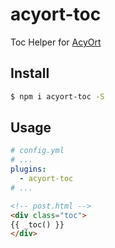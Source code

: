 # acyort-toc

Toc Helper for [AcyOrt](https://github.com/acyortjs/acyort)

## Install

```bash
$ npm i acyort-toc -S
```

## Usage

```yml
# config.yml
# ...
plugins:
  - acyort-toc
# ...
```

```html
<!-- post.html -->
<div class="toc">
{{ _toc() }}
</div>
```
